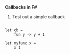 **Callbacks in F#**

1.  Test out a simple callback
```

let cb = 
    fun y -> y + 1 

let myfunc x = 
    x 1

```    
